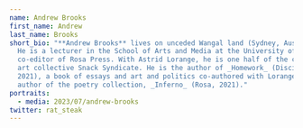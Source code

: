 ```yaml
---
name: Andrew Brooks
first_name: Andrew
last_name: Brooks
short_bio: "**Andrew Brooks** lives on unceded Wangal land (Sydney, Australia).
  He is a lecturer in the School of Arts and Media at the University of NSW, a
  co-editor of Rosa Press. With Astrid Lorange, he is one half of the critical
  art collective Snack Syndicate. He is the author of _Homework_ (Discipline,
  2021), a book of essays and art and politics co-authored with Lorange and the
  author of the poetry collection, _Inferno_ (Rosa, 2021)."
portraits:
  - media: 2023/07/andrew-brooks
twitter: rat_steak
---
```

